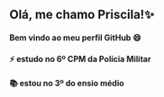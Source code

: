 ## Olá, me chamo Priscila!✨ 
#### Bem vindo ao meu perfil GitHub 😄

#### ⚡ estudo no 6º CPM da Polícia Militar
#### 📚 estou no 3º do ensio médio

